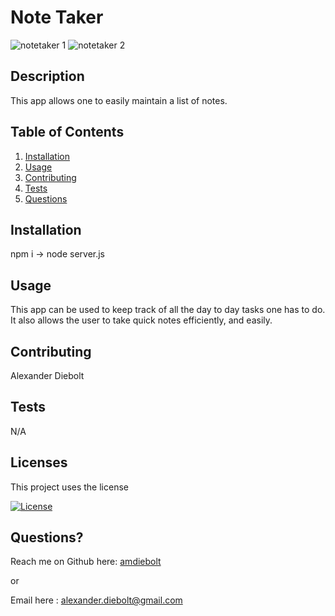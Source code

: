 # Note Taker


![notetaker 1](https://user-images.githubusercontent.com/89421292/157746122-dab367ef-df93-495b-91d4-311f8c20c097.PNG)
![notetaker 2](https://user-images.githubusercontent.com/89421292/157746127-37b12aec-97b6-4371-9f57-77eb69b1c7f5.PNG)



## Description
  
  This app allows one to easily maintain a list of notes.

## Table of Contents
  
1. [Installation](#installation)
2. [Usage](#usage)
3. [Contributing](#contributing)
4. [Tests](#tests) 
5. [Questions](#questions)

<a name ='installation'></a> 
## Installation
  
  npm i -> node server.js

<a name ='usage'></a> 
## Usage
  
  This app can be used to keep track of all the day to day tasks one has to do. It also allows the user to take quick notes efficiently, and easily.

<a name ='contributing'></a> 
## Contributing
  
  Alexander Diebolt

<a name ='tests'></a>  
## Tests
  
  N/A

<a name ='licenses'></a> 
## Licenses
  
  This project uses the  license
  
  [![License](https://img.shields.io/badge/License--blue.svg)](https://opensource.org/licenses/)

  

<a name ='questions'></a> 
## Questions?
  
  Reach me on Github here: [amdiebolt](https://github.com/amdiebolt)
  
  or
  
  Email here : alexander.diebolt@gmail.com
